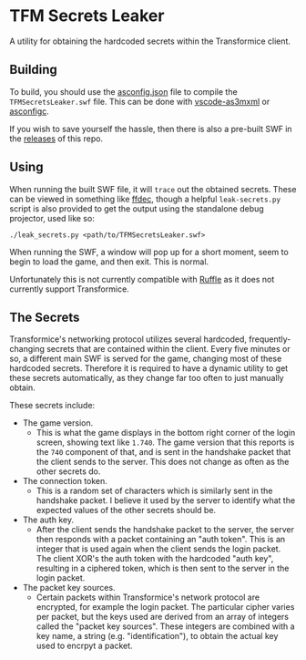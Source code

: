 # TFM Secrets Leaker

A utility for obtaining the hardcoded secrets within the Transformice client.

## Building

To build, you should use the [asconfig.json](https://github.com/friedkeenan/tfm-secrets-leaker/blob/main/asconfig.json) file to compile the `TFMSecretsLeaker.swf` file. This can be done with [vscode-as3mxml](https://github.com/BowlerHatLLC/vscode-as3mxml) or [asconfigc](https://www.npmjs.com/package/asconfigc).

If you wish to save yourself the hassle, then there is also a pre-built SWF in the [releases](https://github.com/friedkeenan/tfm-secrets-leaker) of this repo.

## Using

When running the built SWF file, it will `trace` out the obtained secrets. These can be viewed in something like [ffdec](https://github.com/jindrapetrik/jpexs-decompiler), though a helpful `leak-secrets.py` script is also provided to get the output using the standalone debug projector, used like so:

```
./leak_secrets.py <path/to/TFMSecretsLeaker.swf>
```

When running the SWF, a window will pop up for a short moment, seem to begin to load the game, and then exit. This is normal.

Unfortunately this is not currently compatible with [Ruffle](https://github.com/ruffle-rs/ruffle/) as it does not currently support Transformice.

## The Secrets

Transformice's networking protocol utilizes several hardcoded, frequently-changing secrets that are contained within the client. Every five minutes or so, a different main SWF is served for the game, changing most of these hardcoded secrets. Therefore it is required to have a dynamic utility to get these secrets automatically, as they change far too often to just manually obtain.

These secrets include:

- The game version.
    - This is what the game displays in the bottom right corner of the login screen, showing text like `1.740`. The game version that this reports is the `740` component of that, and is sent in the handshake packet that the client sends to the server. This does not change as often as the other secrets do.
- The connection token.
    - This is a random set of characters which is similarly sent in the handshake packet. I believe it used by the server to identify what the expected values of the other secrets should be.
- The auth key.
    - After the client sends the handshake packet to the server, the server then responds with a packet containing an "auth token". This is an integer that is used again when the client sends the login packet. The client XOR's the auth token with the hardcoded "auth key", resulting in a ciphered token, which is then sent to the server in the login packet.
- The packet key sources.
    - Certain packets within Transformice's network protocol are encrypted, for example the login packet. The particular cipher varies per packet, but the keys used are derived from an array of integers called the "packet key sources". These integers are combined with a key name, a string (e.g. "identification"), to obtain the actual key used to encrpyt a packet.
